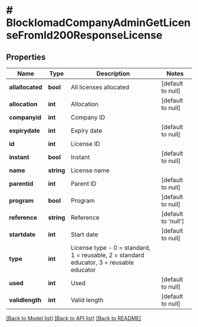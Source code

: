 # # BlockIomadCompanyAdminGetLicenseFromId200ResponseLicense

## Properties

Name | Type | Description | Notes
------------ | ------------- | ------------- | -------------
**allallocated** | **bool** | All licenses allocated | [default to null]
**allocation** | **int** | Allocation | [default to null]
**companyid** | **int** | Company ID |
**expirydate** | **int** | Expiry date | [default to null]
**id** | **int** | License ID |
**instant** | **bool** | Instant | [default to null]
**name** | **string** | License name |
**parentid** | **int** | Parent ID | [default to null]
**program** | **bool** | Program | [default to null]
**reference** | **string** | Reference | [default to 'null']
**startdate** | **int** | Start date | [default to null]
**type** | **int** | License type - 0 &#x3D; standard, 1 &#x3D; reusable, 2 &#x3D; standard educator, 3 &#x3D; reusable educator |
**used** | **int** | Used | [default to null]
**validlength** | **int** | Valid length | [default to null]

[[Back to Model list]](../../README.md#models) [[Back to API list]](../../README.md#endpoints) [[Back to README]](../../README.md)
